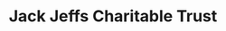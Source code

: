 ---
image: /_public/img/logo/jack-jeffs-charitable-trust.png
title: Jack Jeffs Charitable Trust
url:
---